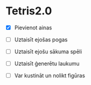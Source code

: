 # Tetris2.0

- [x] Pievienot ainas
- [ ] Uztaisīt ejošas pogas
- [ ] Uztaisīt ejošu sākuma spēli
- [ ] Uztaisīt ģenerētu laukumu
- [ ] Var kustināt un nolikt figūras

 
